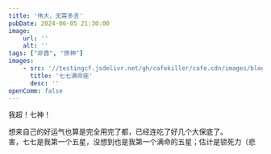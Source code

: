```yaml
---
title: '伟大，无需多言'
pubDate: 2024-06-05 21:30:00
image:
    url: ''
    alt: ''
tags: ["非酋", "原神"]
images:
    - src: '//testingcf.jsdelivr.net/gh/cafekiller/cafe.cdn/images/blogs/note20240605.png'
      title: '七七满命座'
      desc: ''
openComm: false
---
```


我超！七神！

想来自己的好运气也算是完全用完了都，已经连吃了好几个大保底了。  
害，七七是我第一个五星，没想到也是我第一个满命的五星；估计是锁死力（悲